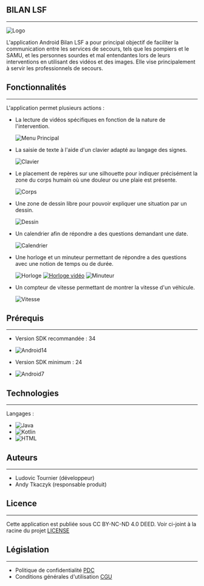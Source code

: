 ## BILAN LSF
------------
![Logo](Images/logo.png)

L'application Android Bilan LSF a pour principal objectif de faciliter la communication entre les services de secours, tels que les pompiers et le SAMU, et les personnes sourdes et mal entendantes lors de leurs interventions en utilisant des vidéos et des images. Elle vise principalement à servir les professionnels de secours.

## Fonctionnalités
------------

L'application permet plusieurs actions :
* La lecture de vidéos spécifiques en fonction de la nature de l'intervention.
  
  ![Menu Principal](Images/menu_principal.png)
  
* La saisie de texte à l'aide d'un clavier adapté au langage des signes.
  
  ![Clavier](Images/clavier.png)
  
* Le placement de repères sur une silhouette pour indiquer précisément la zone du corps humain où une douleur ou une plaie est présente.
  
  ![Corps](Images/Corps.png)
  
* Une zone de dessin libre pour pouvoir expliquer une situation par un dessin.
  
  ![Dessin](Images/Dessin.png)
  
* Un calendrier afin de répondre a des questions demandant une date.
  
  ![Calendrier](Images/calendrier.png)
  
* Une horloge et un minuteur permettant de répondre a des questions avec une notion de temps ou de durée.
  
  ![Horloge](Images/Horloge.png)
  [![Horloge vidéo](https://img.youtube.com/vi/f2njCmFvVkA/maxresdefault.jpg)](https://www.youtube.com/watch?v=f2njCmFvVkA)
  ![Minuteur](Images/Minuteur.png)
  
* Un compteur de vitesse permettant de montrer la vitesse d'un véhicule.
  
  ![Vitesse](Images/Compteur_vitesse.png)

## Prérequis
------------

- Version SDK recommandée : 34
* ![Android14]
- Version SDK minimum : 24
* ![Android7]


## Technologies
------------

Langages :
 * ![Java]
 * ![Kotlin]
 * ![HTML]
  

## Auteurs
-------

- Ludovic Tournier (développeur)
- Andy Tkaczyk (responsable produit)


## Licence
-------

Cette application est publiée sous CC BY-NC-ND 4.0 DEED. Voir ci-joint à la racine du projet [LICENSE](LICENSE.md)


## Législation
-------

* Politique de confidentialité [PDC](PDC.md)
* Conditions générales d'utilisation [CGU](CGU.md)

[Kotlin]: https://img.shields.io/badge/Kotlin-6A43C4?link=https%3A%2F%2Fkotlinlang.org%2F
[Java]: https://img.shields.io/badge/Java-F29111?link=https%3A%2F%2Fdev.java%2F
[HTML]: https://img.shields.io/badge/HTML-e34c26
[Android7]: https://img.shields.io/badge/Android7-4FC3F7?link=https%3A%2F%2Fdeveloper.android.com%2Fabout%2Fversions%2Fnougat%2Fandroid-7.0
[Android14]: https://img.shields.io/badge/Android13-3DDC84?link=https%3A%2F%2Fdeveloper.android.com%2Fabout%2Fversions%2F13
